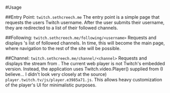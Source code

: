 #Usage

##Entry Point: `twitch.sethcreech.me`
The entry point is a simple page that requests the users Twitch username. After the user submits their username, they are redirected to a list of their followed channels.

##Following: `twitch.sethcreech.me/following/<username>`
Requests and displays <username>'s list of followed channels. In time, this will become the main page, where navigation to the rest of the site will be possible.

##Channel: `twitch.sethcreech.me/channel/<channel>`
Requests and displays the stream from <channel>. The current web player is not Twitch's embedded version. Instead, the application uses Twitch.video.Player() supplied from (I believe... I didn't look very closely at the source) `player.twitch.tv/js/player.e3985a71.js`. This allows heavy customization of the player's UI for minimalistic purposes.